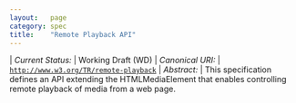 ```yaml
---
layout:   page
category: spec
title:    "Remote Playback API"
---
```


| *Current Status:* | Working Draft (WD)
| *Canonical URI:* | [`http://www.w3.org/TR/remote-playback`](http://www.w3.org/TR/remote-playback)
| *Abstract:* | This specification defines an API extending the HTMLMediaElement that enables controlling remote playback of media from a web page.